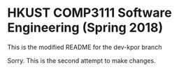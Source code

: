 # HKUST COMP3111 Software Engineering (Spring 2018)

This is the modified README for the dev-kpor branch

Sorry. This is the second attempt to make changes.


